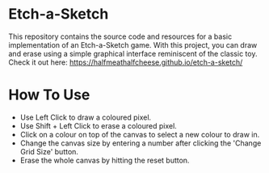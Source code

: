 # Etch-a-Sketch

This repository contains the source code and resources for a basic implementation of an Etch-a-Sketch game. With this project, you can draw and erase using a simple graphical interface reminiscent of the classic toy. 
Check it out here: https://halfmeathalfcheese.github.io/etch-a-sketch/

# How To Use
- Use Left Click to draw a coloured pixel.
- Use Shift + Left Click to erase a coloured pixel.
- Click on a colour on top of the canvas to select a new colour to draw in.
- Change the canvas size by entering a number after clicking the 'Change Grid Size' button.
- Erase the whole canvas by hitting the reset button.

